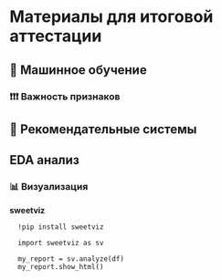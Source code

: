 # Материалы для итоговой аттестации

## 🚚 Машинное обучение

### ❗❗❗ Важность признаков

## 📑 Рекомендательные системы

## EDA анализ 

### 📊 Визуализация
**sweetviz**
```
  !pip install sweetviz 

  import sweetviz as sv 

  my_report = sv.analyze(df) 
  my_report.show_html()
```
